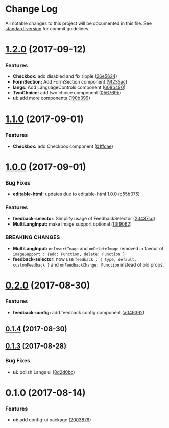 # Change Log

All notable changes to this project will be documented in this file.
See [standard-version](https://github.com/conventional-changelog/standard-version) for commit guidelines.

<a name="1.2.0"></a>
# [1.2.0](https://github.com/pieelements/pie-elements/compare/@pie-libs/config-ui@1.1.0...@pie-libs/config-ui@1.2.0) (2017-09-12)


### Features

* **Checkbox:** add disabled and fix ripple ([26e5624](https://github.com/pieelements/pie-elements/commit/26e5624))
* **FormSection:** Add FormSection component ([9f235ac](https://github.com/pieelements/pie-elements/commit/9f235ac))
* **langs:** Add LanguageControls component ([608b490](https://github.com/pieelements/pie-elements/commit/608b490))
* **TwoChoice:** add two choice component ([056769b](https://github.com/pieelements/pie-elements/commit/056769b))
* **ui:** add more components ([190b399](https://github.com/pieelements/pie-elements/commit/190b399))




<a name="1.1.0"></a>
# [1.1.0](https://github.com/pieelements/pie-elements/compare/@pie-libs/config-ui@1.0.0...@pie-libs/config-ui@1.1.0) (2017-09-01)


### Features

* **Checkbox:** add Checkbox component ([01ffcae](https://github.com/pieelements/pie-elements/commit/01ffcae))




<a name="1.0.0"></a>
# [1.0.0](https://github.com/pieelements/pie-elements/compare/@pie-libs/config-ui@0.2.0...@pie-libs/config-ui@1.0.0) (2017-09-01)


### Bug Fixes

* **editable-html:** updates due to editable-html 1.0.0 ([c55b075](https://github.com/pieelements/pie-elements/commit/c55b075))


### Features

* **feedback-selector:** Simplify usage of FeedbackSelector ([23437cd](https://github.com/pieelements/pie-elements/commit/23437cd))
* **MultiLangInput:** make image support optional ([f3f9062](https://github.com/pieelements/pie-elements/commit/f3f9062))


### BREAKING CHANGES

* **MultiLangInput:** `onInsertImage` and `onDeleteImage` removed in favour of `imageSupport : {add: Function, delete: Function }`
* **feedback-selector:** now use `feedback : { type, default, customFeedback }` and `onFeedbackChange: Function` instead of old props.




<a name="0.2.0"></a>
# [0.2.0](https://github.com/pieelements/pie-elements/compare/@pie-libs/config-ui@0.1.4...@pie-libs/config-ui@0.2.0) (2017-08-30)


### Features

* **feedback-config:** add feedback config component ([a049392](https://github.com/pieelements/pie-elements/commit/a049392))




<a name="0.1.4"></a>
## [0.1.4](https://github.com/pieelements/pie-elements/compare/@pie-libs/config-ui@0.1.3...@pie-libs/config-ui@0.1.4) (2017-08-30)




<a name="0.1.3"></a>
## [0.1.3](https://github.com/pieelements/pie-elements/compare/@pie-libs/config-ui@0.1.0...@pie-libs/config-ui@0.1.3) (2017-08-28)


### Bug Fixes

* **ui:** polish Langs ui ([8d2d0bc](https://github.com/pieelements/pie-elements/commit/8d2d0bc))




<a name="0.1.0"></a>
# 0.1.0 (2017-08-14)


### Features

* **ui:** add config-ui package ([2003876](https://github.com/pieelements/pie-elements/commit/2003876))
